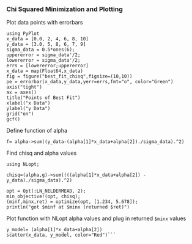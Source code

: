 ### Chi Squared Minimization and Plotting

Plot data points with errorbars

```
using PyPlot
x_data = [0.0, 2, 4, 6, 8, 10]
y_data = [3.0, 5, 8, 6, 7, 9]
sigma_data = 0.5*ones(6);
uppererror = sigma_data'/2;
lowererror = sigma_data'/2;
errs = [lowererror;uppererror]
x_data = map(Float64,x_data)
fig = figure("best_fit_chisq",figsize=(10,10))
pe = errorbar(x_data,y_data,yerr=errs,fmt="o", color="Green")
axis("tight")
ax = axes()
title("Points of Best Fit")
xlabel("x Data")
ylabel("y Data")
grid("on")
gcf()
```
Define function of alpha

`f= alpha->sum((y_data-(alpha[1]*x_data+alpha[2])./sigma_data).^2)`

Find chisq and alpha values

```
using NLopt;

chisq=(alpha,g)->sum((((alpha[1]*x_data+alpha[2]) - y_data)./sigma_data).^2)

opt = Opt(:LN_NELDERMEAD, 2);
min_objective!(opt, chisq);
(minf,minx,ret) = optimize(opt, [1.234, 5.678]);
println("got $minf at $minx (returned $ret)")
```
Plot function with NLopt alpha values and plug in returned `$minx` values
```alpha=[0.485714,3.90476]
y_model= (alpha[1]*x_data+alpha[2])
scatter(x_data, y_model, color="Red")```
